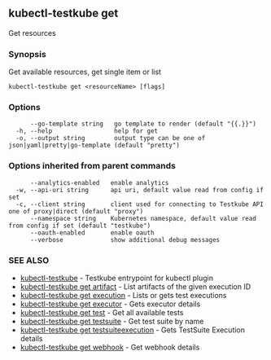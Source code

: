 ## kubectl-testkube get

Get resources

### Synopsis

Get available resources, get single item or list

```
kubectl-testkube get <resourceName> [flags]
```

### Options

```
      --go-template string   go template to render (default "{{.}}")
  -h, --help                 help for get
  -o, --output string        output type can be one of json|yaml|pretty|go-template (default "pretty")
```

### Options inherited from parent commands

```
      --analytics-enabled   enable analytics
  -w, --api-uri string      api uri, default value read from config if set
  -c, --client string       client used for connecting to Testkube API one of proxy|direct (default "proxy")
      --namespace string    Kubernetes namespace, default value read from config if set (default "testkube")
      --oauth-enabled       enable oauth
      --verbose             show additional debug messages
```

### SEE ALSO

* [kubectl-testkube](kubectl-testkube.md)	 - Testkube entrypoint for kubectl plugin
* [kubectl-testkube get artifact](kubectl-testkube_get_artifact.md)	 - List artifacts of the given execution ID
* [kubectl-testkube get execution](kubectl-testkube_get_execution.md)	 - Lists or gets test executions
* [kubectl-testkube get executor](kubectl-testkube_get_executor.md)	 - Gets executor details
* [kubectl-testkube get test](kubectl-testkube_get_test.md)	 - Get all available tests
* [kubectl-testkube get testsuite](kubectl-testkube_get_testsuite.md)	 - Get test suite by name
* [kubectl-testkube get testsuiteexecution](kubectl-testkube_get_testsuiteexecution.md)	 - Gets TestSuite Execution details
* [kubectl-testkube get webhook](kubectl-testkube_get_webhook.md)	 - Get webhook details

